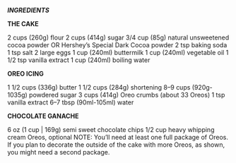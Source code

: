 **_INGREDIENTS_**

**THE CAKE**

2 cups (260g) flour
2 cups (414g) sugar
3/4 cup (85g) natural unsweetened cocoa powder OR Hershey’s Special Dark Cocoa powder
2 tsp baking soda
1 tsp salt
2 large eggs
1 cup (240ml) buttermilk
1 cup (240ml) vegetable oil
1 1/2 tsp vanilla extract
1 cup (240ml) boiling water

**OREO ICING**

1 1/2 cups (336g) butter
1 1/2 cups (284g) shortening
8–9 cups (920g-1035g) powdered sugar
3 cups (414g) Oreo crumbs (about 33 Oreos)
1 tsp vanilla extract
6–7 tbsp (90ml-105ml) water

**CHOCOLATE GANACHE**

6 oz (1 cup | 169g) semi sweet chocolate chips
1/2 cup heavy whipping cream
Oreos, optional
NOTE: You’ll need at least one full package of Oreos. If you plan to decorate the outside of the cake with more Oreos, as shown, you might need a second package.
